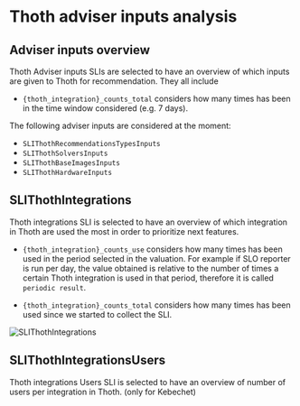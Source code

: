 # Thoth adviser inputs analysis

## Adviser inputs overview

Thoth Adviser inputs SLIs are selected to have an overview of which inputs are given to Thoth for recommendation.
They all include

- `{thoth_integration}_counts_total` considers how many times has been in the time window considered (e.g. 7 days).

The following adviser inputs are considered at the moment:

- `SLIThothRecommendationsTypesInputs`
- `SLIThothSolversInputs`
- `SLIThothBaseImagesInputs`
- `SLIThothHardwareInputs`

## SLIThothIntegrations

Thoth integrations SLI is selected to have an overview of which integration in Thoth are used the most in order to prioritize next features.

- `{thoth_integration}_counts_use` considers how many times has been used in the period selected in the valuation. For example if SLO reporter is run
per day, the value obtained is relative to the number of times a certain Thoth integration is used in that period, therefore it is called `periodic result`.

- `{thoth_integration}_counts_total` considers how many times has been used since we started to collect the SLI.

![SLIThothIntegrations](https://raw.githubusercontent.com/thoth-station/slo-reporter/master/thoth/slo_reporter/sli_thoth_integrations/SLIThothIntegrations.png)

## SLIThothIntegrationsUsers

Thoth integrations Users SLI is selected to have an overview of number of users per integration in Thoth. (only for Kebechet)
